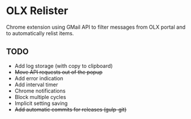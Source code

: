 OLX Relister
===========

Chrome extension using GMail API to filter messages from OLX portal and to automatically relist items.

TODO
----
- Add log storage (with copy to clipboard)
- ~~Move API requests out of the popup~~
- Add error indication
- Add interval timer
- Chrome notifications
- Block multiple cycles
- Implicit setting saving
- ~~Add automatic commits for releases (gulp-git)~~